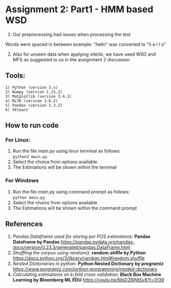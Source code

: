# Assignment 2: Part1 - HMM based WSD 

1) Our preprocessing had issues when processing the test

Words were spaced in between example: "hello" was converted to "h e l l o"

2) Also for unseen data when applying viterbi, we have used WSD and MFS as suggested to us in the assignment 2 discussion

## Tools:  

	1) Python (version 3.x)  
	2) Numpy (version 1.21.2)  
	3) Matplotlib (version 3.4.3)  
	4) NLTK (version 3.6.2)  
	5) Pandas (version 1.3.2) 
	6) Sklearn  

## How to run code

### For Linux:

1) Run the file *main.py* using linux terminal as follows:  
`python3 main.py`
2) Select the choice from options available
3) The Estimations will be shown within the terminal 

### For Windows

1) Run the file *main.py* using command prompt as follows:  
`python main.py`
2) Select the choice from options available
3) The Estimations will be shown within the command prompt

## References
 
1) *Pandas Dataframe used for storing per POS estimations*: **Pandas Dataframe by Pandas** https://pandas.pydata.org/pandas-docs/version/0.23.3/generated/pandas.DataFrame.html  
2) *Shuffling the corpus using random()*: **random.shffle by Python** https://docs.python.org/3/library/random.html#random.shuffle  
3) *Nested Dictionaries in python*: **Python Nested Dictionary by programiz** https://www.programiz.com/python-programming/nested-dictionary  
4) *Calculating estimations on k-fold cross validation:* **Black Box Machine Learning by Bloomberg ML EDU**  https://youtu.be/MsD28INtSv8?t=3139
